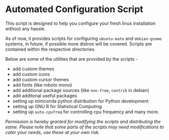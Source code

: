 # Automated Configuration Script

This script is designed to help you configure your fresh linux installation
without any hassle.

As of now, it provides scripts for configuring `ubuntu-mate` and `debian-gnome`
systems, in future, if possible more distros will be covered. Scripts are contained 
within the respective directories.

Below are some of the utilities that are provided by the scripts - 
+ add custom themes
+ add custom icons
+ add custom cursor themes
+ add fonts (like roboto mono)
+ add additional package sources (like `non-free`, `contrib` in debian)
+ add additonal useful packages
+ setting up miniconda python distribution for Python development
+ setting up GNU R for Statistical Computing
+ setting up `auto-cpufreq` for controlling cpu frequency 
and many more.

*Permission is hereby granted for modifying the scripts and distributing the same. Please note
that some parts of the scripts may need modifications to cater your needs, use these
at your own risk.*
